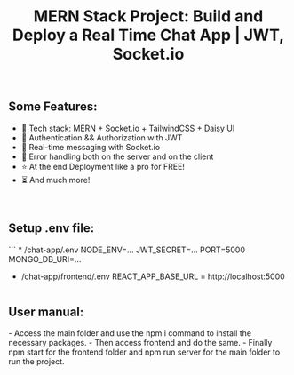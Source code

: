 <h1 align="center">MERN Stack Project: Build and Deploy a Real Time Chat App | JWT, Socket.io </h1>
<br>

<h2>Some Features:</h2>
<ul>
    <li>🌟 Tech stack: MERN + Socket.io + TailwindCSS + Daisy UI</li>
    <li>🎃 Authentication && Authorization with JWT</li>
    <li>👾 Real-time messaging with Socket.io</li>
    <li>🐞 Error handling both on the server and on the client</li>
    <li>⭐ At the end Deployment like a pro for FREE!</li>
    <li>⏳ And much more!</li>
</ul>
<br>

<h2>Setup .env file:</h2>
    ```
* /chat-app/.env
NODE_ENV=...
JWT_SECRET=...
PORT=5000
MONGO_DB_URI=...

* /chat-app/frontend/.env
REACT_APP_BASE_URL = http://localhost:5000
    ```
    
<h2>User manual:</h2>
-   Access the main folder and use the npm i command to install the necessary packages.
-   Then access frontend and do the same.
-   Finally npm start for the frontend folder and npm run server for the main folder to run the project.
